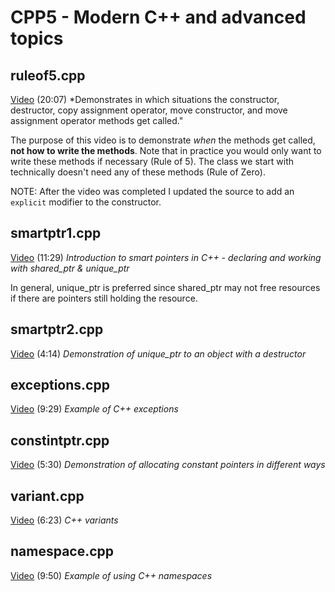 # CPP5 - Modern C++ and advanced topics

## ruleof5.cpp

[Video](https://youtu.be/dbc7HAcMD4c) (20:07)
*Demonstrates in which situations the constructor, destructor, copy assignment operator, move constructor, and move assignment operator methods get called."

The purpose of this video is to demonstrate *when* the methods get called, **not how to write the methods**.  Note that in practice you would only want to write these methods if necessary (Rule of 5).  The class we start with technically doesn't need any of these methods (Rule of Zero).

NOTE: After the video was completed I updated the source to add an `explicit` modifier to the constructor.

## smartptr1.cpp

[Video](https://youtu.be/254os0-YhdM) (11:29)
*Introduction to smart pointers in C++ - declaring and working with shared_ptr & unique_ptr*

In general, unique_ptr is preferred since shared_ptr may not free resources if there are pointers still holding the resource.

## smartptr2.cpp

[Video](https://youtu.be/GUeMwYRR2s8) (4:14)
*Demonstration of unique_ptr to an object with a destructor*

## exceptions.cpp

[Video](https://youtu.be/pU5hZnYSO8M) (9:29)
*Example of C++ exceptions*

## constintptr.cpp

[Video](https://youtu.be/aWmU9je3ap4) (5:30)
*Demonstration of allocating constant pointers in different ways*

## variant.cpp

[Video](https://youtu.be/uEJy4QGKWIk) (6:23)
*C++ variants*

## namespace.cpp

[Video](https://youtu.be/q-GibRTKWXs) (9:50)
*Example of using C++ namespaces*
